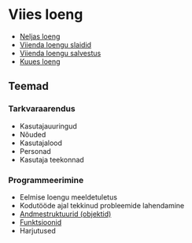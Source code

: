 # Viies loeng

- [Neljas loeng](../Lesson-04/README.md)
- [Viienda loengu slaidid](Slides.md)
- [Viienda loengu salvestus]()
- [Kuues loeng](../Lesson-06/README.md)

## Teemad

### Tarkvaraarendus

- Kasutajauuringud
- Nõuded
- Kasutajalood
- Personad
- Kasutaja teekonnad

### Programmeerimine

- Eelmise loengu meeldetuletus
- Kodutööde ajal tekkinud probleemide lahendamine
- [Andmestruktuurid (objektid)](./Topics/Data-Structures/README.md)
- [Funktsioonid](./Topics/Functions/README.md)
- Harjutused
